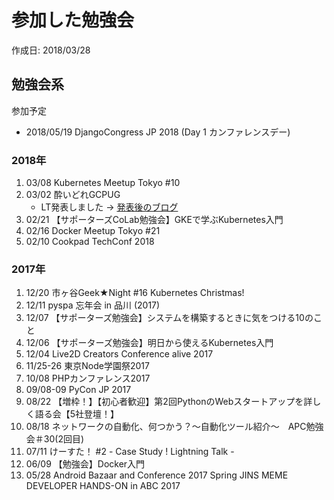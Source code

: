 # 参加した勉強会

<p id="created_at">作成日: <time dateTime="2018-03-28T01:28">2018/03/28</time></p>

## 勉強会系

参加予定

- 2018/05/19 DjangoCongress JP 2018 (Day 1 カンファレンスデー)

### 2018年

1. 03/08 Kubernetes Meetup Tokyo #10
1. 03/02 酔いどれGCPUG
    - LT発表しました → [発表後のブログ](/presentation/2018/03-02-Yoidore-GCPUG-LT/)
1. 02/21 【サポーターズCoLab勉強会】GKEで学ぶKubernetes入門
1. 02/16 Docker Meetup Tokyo #21
1. 02/10 Cookpad TechConf 2018

### 2017年

1. 12/20 市ヶ谷Geek★Night #16 Kubernetes Christmas!
1. 12/11 pyspa 忘年会 in 品川 (2017)
1. 12/07 【サポーターズ勉強会】システムを構築するときに気をつける10のこと
1. 12/06 【サポーターズ勉強会】明日から使えるKubernetes入門
1. 12/04 Live2D Creators Conference alive 2017
1. 11/25-26 東京Node学園祭2017
1. 10/08 PHPカンファレンス2017
1. 09/08-09 PyCon JP 2017
1. 08/22 【増枠！】【初心者歓迎】第2回PythonのWebスタートアップを詳しく語る会【5社登壇！】
1. 08/18 ネットワークの自動化、何つかう？～自動化ツール紹介～　APC勉強会＃30(2回目)
1. 07/11 けーすた！ #2 - Case Study ! Lightning Talk -
1. 06/09 【勉強会】Docker入門
1. 05/28 Android Bazaar and Conference 2017 Spring JINS MEME DEVELOPER HANDS-ON in ABC 2017
